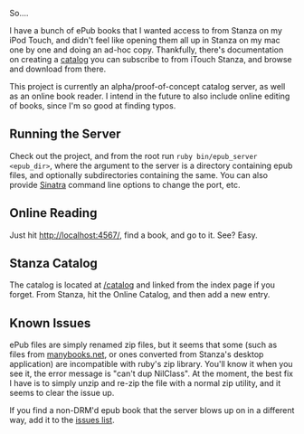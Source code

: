 So....

I have a bunch of ePub books that I wanted access to from Stanza on my iPod Touch, and didn't feel like opening them all up in Stanza on my mac one by one and doing an ad-hoc copy.  Thankfully, there's documentation on creating a [catalog](http://www.lexcycle.com/developer) you can subscribe to from iTouch Stanza, and browse and download from there.

This project is currently an alpha/proof-of-concept catalog server, as well as an online book reader. I intend in the future to also include online editing of books, since I'm so good at finding typos.

## Running the Server

Check out the project, and from the root run `ruby bin/epub_server <epub_dir>`, where the argument to the server is a directory containing epub files, and optionally subdirectories containing the same. You can also provide [Sinatra](http://www.sinatrarb.com/intro.html) command line options to change the port, etc.

## Online Reading

Just hit [http://localhost:4567/](http://localhost:4567/), find a book, and go to it. See? Easy.

## Stanza Catalog

The catalog is located at [/catalog](http://localhost:4567/catalog) and linked from the index page if you forget. From Stanza, hit the Online Catalog, and then add a new entry.

## Known Issues

ePub files are simply renamed zip files, but it seems that some (such as files from [manybooks.net](http://manybooks.net), or ones converted from Stanza's desktop application) are incompatible with ruby's zip library. You'll know it when you see it, the error message is "can't dup NilClass". At the moment, the best fix I have is to simply unzip and re-zip the file with a normal zip utility, and it seems to clear the issue up.

If you find a non-DRM'd epub book that the server blows up on in a different way, add it to the [issues list](http://github.com/jamie/epub/issues).
